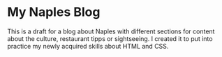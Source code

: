 # My Naples Blog #

This is a draft for a blog about Naples with different sections for content about the culture, restaurant tipps or sightseeing.
I created it to put into practice my newly acquired skills about HTML and CSS.

